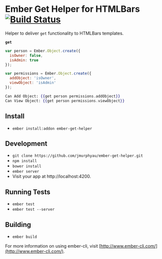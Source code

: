 # Ember Get Helper for HTMLBars [![Build Status](https://travis-ci.org/jmurphyau/ember-get-helper.svg?branch=master)](https://travis-ci.org/jmurphyau/ember-get-helper)

Helper to deliver `get` functionality to HTMLBars templates.

**`get`**
```js
var person = Ember.Object.create({
  isOwner: false,
  isAdmin: true
});

var permissions = Ember.Object.create({
  addObject: 'isOwner',
  viewObject: 'isAdmin'
});
```

```hbs
Can Add Object: {{get person permissions.addObject}}
Can View Object: {{get person permissions.viewObject}}
```

## Install

* `ember install:addon ember-get-helper`

## Development

* `git clone https://github.com/jmurphyau/ember-get-helper.git`
* `npm install`
* `bower install`
* `ember server`
* Visit your app at http://localhost:4200.

## Running Tests

* `ember test`
* `ember test --server`

## Building

* `ember build`

For more information on using ember-cli, visit [http://www.ember-cli.com/](http://www.ember-cli.com/).
